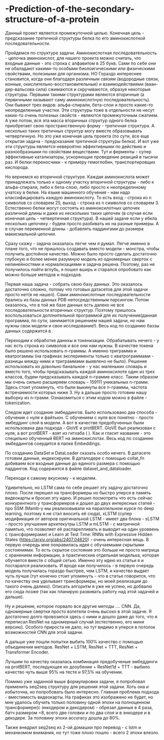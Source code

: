 # -Prediction-of-the-secondary-structure-of-a-protein


Данный проект является промежуточной целью. Конечная цель - предсказание третичной структуры белка по его аминокислотной последовательности. 

Пройдемся по структуре задачи. Аминокислотная последовательность - цепочка аминокислот, для нашего проекта можно считать, что входные данные - это строка с алфавитом в 25 букв. Cами по себе они  не обаладают какими-то особыми биолоигическими или физическими свойствами, полезными для организма. НО Гораздо интереснее становится, когда они благодаря различным связям (водородные связи, ионные, окислительно-восстановительные) и взаимодействиями (ваан-дер-вальсова сила) сжимаются и скручиваются, образуя некоторые структуры. Первыми такими структурами являются вторичные (а первичными называют саму аминокислотную последовательность). Они бывают трех видов: альфа-спирали, бета-слои и просто какие-то неопределенные участки. Эти структуры тоже в отдельности не несут каких-то очень полезных свойств - являются промежуточным сжатием. А уже потом, вся эта масса вторичных структур одного белка приобретает свою пространственную форму - третичная структура. А несколько таких третичных структур могу вместе образовывать четвертичную. Но это уже конечная цель проекта (по сути, все еще открытая задача - предсказание третичной структуры белка). И вот уже эти структуры является невероятно эффективными по действию и разнообразными по свойствам веществами. Тут и ферменты - супер эффективные катализаторы, ускоряющие проведение реакций в тысячи раз. И белки переносчики - к примеру гемоглобин, транспортировщих кислорода. 

Но вернемся ко вторичной структуре. Каждая аминокислота может принадлежать только к одному участку вторичной структуры - либо к альфа-спирали, либо к бета-слою, либо просто к неопределнному учатску в белке. На языке машинного обучения - нам надо классифицировать каждую аминокислоту. То есть вход - строка из n символов со словарем 25, выход - строка из n символов со словарем 3. Естественно белки могут состоять из аминоксилотных цепочек различной длины и даже из нескольких таких цепочек (в случае если конечная цель - четвертичная структура). В нашей задаче если у ебкла несколько цепочеку - будем просто разбивать их на разные примеры. А в случае переменной длины - добавлять паддингами до размера макисмальной цепочки.

Сразу скажу - задача оказалась легче чем я думал. Легче именно в плане того, что не пришлось создавать вместо модели - монстра, чтобы получить достойное качество. Можно было просто сделать достаточно глубокую и более менее разумную модель из одномерных сверток с нелинейностями и нормализациями и задача решена. Поэтому, раз не получилось пойти вглубь, я пошел вширь и старался опробовато как можно больше методов и подходов.


Первая наша задача - собрать свою базу данных. Это оказалось достаточно сложно, потому что готовых датасетов для этой задачи просто нет(я не нашел). Сами аминокислотные последовательности брались из базы данных PDB непосредственным парсингом. Потом оказалось, что в той же базе данных есть далеко не все последовательности вторичных структур. Поэтому пришлось воспользоваться доплнительной программой для их получения(данная программа, по сути, занимается решением нашей задачи, но нам нужны свои модели и свое исследование!). Весь код по созданию баззы данных содержится в . 

Переходим к обработке даннхы и токенизации. Обрабатывать нечего - у нас есть строка из символов и все они нам нужны. В качестве токена было решено использовать n-граммы. А именно триграмма и кватрогаммы (на графиках эксперименты только с кватрограммами - разницы между ними и триграммами выявлено не было). Решение использовать их довольно банальное - у нас маленьких словарь и вместо того, чтобы предсказывать каждой аминоксилоте один из трех классов, будем предсказывать каждой n-грамме класс. Таким образом мы очень сильно расширяем словарь - 159111 уникальных n-грамм. Здесь стоит упомянуть, что были выкинуты все n-граммы, частота встречаемости которых ниже 3. Ну а дальше просто готовим нашу выборку из n-грамм. Ознакомиться с этим кодом можно в файле - tokenization.

Следом идет создание эмбеддингов. Было использовано два способа - обучение с нуля и файтьюн. С обучением с нуля все понятно - просто эмбеддинг слой в модели. А вот в качестве предобученных были использована два подхода - GloVE и protBERT. GloVE был реализован с нуля, а вот protBERT - взят из гитхаба ( ). Как и гласит название - это специльно обученный BERT на аминокислотах. Весь код по созданию эмбеддингов соердится в папке Embeddings.

По созданию DataSet и DataLoader сказать особо нечего. В датасете готовим данные, индексируем. В даталодере с помощью collat_fn добиваем все входные данные до единого размера с помощью паддингов. Код содержится в файле dataset_and_dataloader.

Переходи к самому вкусному - к моделям.

Удивительно, но LSTM сама по себе решает эту задачу достаточно плохо. 
После перешел на трансформеры но быстро уперся в память видеокарты и бросил эту идею. И решил посмотреть что есть сейчас конкурентного у трансформеров и дошел до двух интересных статей - про SSM (Mamb-у мы реализовывали на параллельном курсе по deep learning, поэтому я не стал вносить её сюда), xLSTM (супер модификация от авторов оригинальной LSTM - имеет два блока - sLSTM - просто улучшения архитекутры LSTM и mLSTM - с матричной памятью, что позволяет её распарелливать и выводит на один уроввень с трансформерами) и Learn at Test Time: RNNs with Expressive Hidden States (https://arxiv.org/abs/2407.04620) - очень интересная вещь. В первую очередь мне понравилась идея с обучаемыми скрытыми состояниями. То есть скрытое состояние это больше не просто матрица с хранением информации, а практические отдельная моделька, которая обучается вместе с общей сетью. Именно эту идею из статьи я и постарался реализовать. И вроде как получилось - в первую очередь  модель получилась гораздо быстрее, чем LSTM, и качество выдает чуть лучше (тут конечно стоит упомянуть - что в статье говорится, что по качеству она уделывает трансформеры, но моей реализации до такого очень далеко). Описать алгоритм я уже не успею, но добвалю его сюда позже (так как планирую развивать работу над этой задачей и дальше).

Ну и решение, которое порвало все другие методы .... CNN. Да, одномерные свертки просто взлетели очень высоко в этой задаче. Я достаточно долго провозился здесь с ними и дошло даже до того, что я переписал ResNet на одномерный случай (естественно, его мини версию). Особого прироста не дало, но тут видимо я уперся в потолок возможностей CNN для этой задачи.


А дальше уже пошли попытки выбить 100% качество с помощью объединения методов. ResNet + LSTM, ResNet + TTT, ResNet + Transformer Encoder.

Лучшим по качеству оказалась комбинация предобученые эмбеддинги на protBERT, последующее их дооубение + ResNet1d + TTT - выбило качество чуть выше 95% на тесте и 97,5% на обучении.

Помимо уже заданной выше формулировки задачи, я попробовал применить seq2seq структуру для решения этой задачи. Хоть она и избыточна, но попробовать было интересно. Главная проблема подхода - вместимость видеокарты. На графиках это изображено не будет, но мне удалось обучить только половину одной эпохи на полноценном трансформере(с энкодером и декодером) - обрезал данные в 4 раза, батч размером =8, всего две головки и по два слоя и в энкодере и в декодере. За половину эпохи accuracy дошла до 80%. 

Также внедрил seq2seq из 2-ой домашки про перевод - с lstm и механизмом внимания, но тут тоже плохо пошло - всего 2 эпохи влезло.
